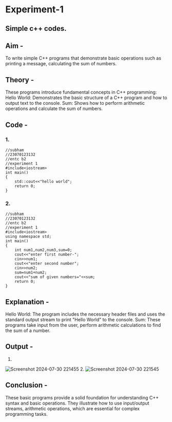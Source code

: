# Experiment-1
## Simple c++ codes.
## Aim - 
To write simple C++ programs that demonstrate basic operations such as 
printing a message, calculating the sum of numbers.

## Theory - 
These programs introduce fundamental concepts in C++ programming:
Hello World: Demonstrates the basic structure of a C++ program and how to output text to the console.
Sum: Shows how to perform arithmetic operations and calculate the sum of numbers.

## Code - 
### 1. 
```
//subham
//23070123132
//entc b2
//experiment 1
#include<iostream>
int main()
{
    std::cout<<"hello world";
    return 0;
}
```

### 2.
```
//subham
//23070123132
//entc b2
//experiment 1
#include<iostream>
using namespace std;
int main()
{
    int num1,num2,num3,sum=0;
    cout<<"enter first number-";
    cin>>num1;
    cout<<"enter second number";
    cin>>num2;
    sum=num1+num2;
    cout<<"sum of given numbers="<<sum;
    return 0;
}
```

## Explanation - 
Hello World: The program includes the necessary header files and uses the standard output stream to print "Hello World" to the console.
Sum: These programs take input from the user, perform arithmetic calculations to find the sum of a number.

## Output -
1.
![Screenshot 2024-07-30 221455](https://github.com/user-attachments/assets/753d50e7-074a-40f0-9744-9a3d7004802e)
2.
![Screenshot 2024-07-30 221545](https://github.com/user-attachments/assets/eb5a5df2-c651-4538-be93-4cd1134efadf)

## Conclusion -
These basic programs provide a solid foundation for understanding C++ syntax and basic operations. 
They illustrate how to use input/output streams, arithmetic operations, which are essential for complex programming tasks.

